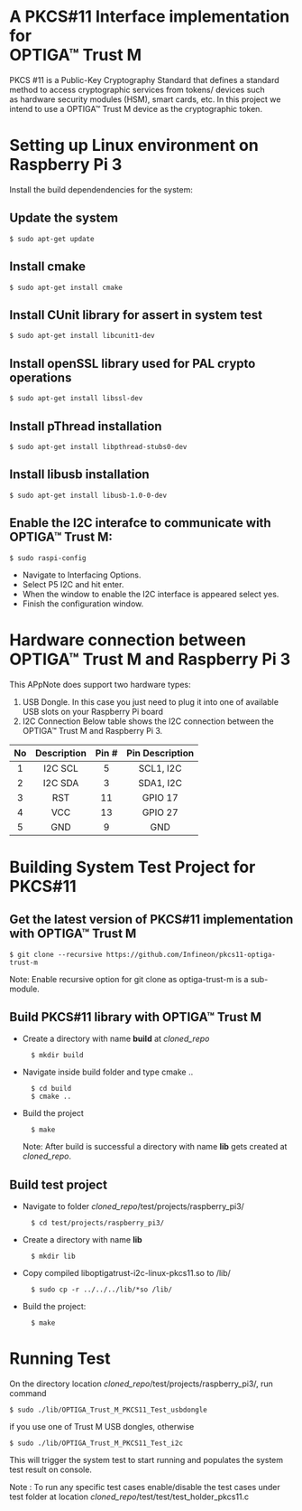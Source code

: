 # A PKCS#11 Interface implementation for </br>OPTIGA™ Trust M

PKCS #11 is a Public-Key Cryptography Standard that defines a standard method to
access cryptographic services from tokens/ devices such as hardware security
modules (HSM), smart cards, etc. In this project we intend to use a OPTIGA™ Trust M device
as the cryptographic token.

# Setting up Linux environment on Raspberry Pi 3

Install the build dependendencies for the system:

## Update the system

	$ sudo apt-get update
## Install cmake

	$ sudo apt-get install cmake
## Install CUnit library for assert in system test

	$ sudo apt-get install libcunit1-dev

## Install openSSL library used for PAL crypto operations

	$ sudo apt-get install libssl-dev

## Install pThread installation

	$ sudo apt-get install libpthread-stubs0-dev

## Install libusb installation

	$ sudo apt-get install libusb-1.0-0-dev


## Enable the I2C interafce to communicate with OPTIGA™ Trust M:

	$ sudo raspi-config

* Navigate to Interfacing Options.
* Select P5 I2C and hit enter.
* When the window to enable the I2C interface is appeared select yes.
* Finish the configuration window.


# Hardware connection between OPTIGA™ Trust M and Raspberry Pi 3

This APpNote does support two hardware types:

1. USB Dongle. In this case you just need to plug it into one of available USB slots on your Raspberry Pi board
2. I2C Connection
Below table shows the I2C connection between the OPTIGA™ Trust M and Raspberry Pi 3.

| No       			| Description		| Pin #    | Pin Description |
| :-------------: | :----------: | :-----------: | :-----------: |
| 1| I2C SCL  | 5 |SCL1, I2C    |
| 2| I2C SDA   | 3 | SDA1, I2C    |
| 3| RST   | 11 | GPIO 17 |
| 4| VCC   | 13 | GPIO 27  |
| 5| GND   | 9 | GND    |

# Building System Test Project for PKCS#11

## Get the latest version of PKCS#11 implementation with OPTIGA™ Trust M

	$ git clone --recursive https://github.com/Infineon/pkcs11-optiga-trust-m

Note: Enable recursive option for git clone as optiga-trust-m is a sub-module.

## Build PKCS#11 library with OPTIGA™ Trust M
* Create a directory with name **build** at *cloned_repo*

		$ mkdir build
* Navigate inside build folder and type cmake ..

		$ cd build
		$ cmake ..

* Build the project

		$ make
	
	Note: After build is successful a directory with name **lib** gets created at *cloned_repo*.	


## Build test project
* Navigate to folder *cloned_repo*/test/projects/raspberry_pi3/

		$ cd test/projects/raspberry_pi3/

* Create a directory with name **lib**

		$ mkdir lib

* Copy compiled liboptigatrust-i2c-linux-pkcs11.so to /lib/

		$ sudo cp -r ../../../lib/*so /lib/

* Build the project:	

		$ make

# Running Test 

On the directory location *cloned_repo*/test/projects/raspberry_pi3/, run command

	$ sudo ./lib/OPTIGA_Trust_M_PKCS11_Test_usbdongle

if you use one of Trust M USB dongles, otherwise

	$ sudo ./lib/OPTIGA_Trust_M_PKCS11_Test_i2c


This will trigger the system test to start running and populates the system test result on console.

Note : To run any specific test cases enable/disable the test cases under test folder at location *cloned_repo*/test/test/test_holder_pkcs11.c





